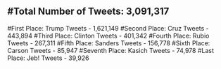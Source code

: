 #Total Number of Tweets: 3,091,317 
---
#First Place: Trump Tweets - 1,621,149
#Second Place: Cruz Tweets - 443,894
#Third Place: Clinton Tweets - 401,342
#Fourth Place: Rubio Tweets - 267,311
#Fifth Place: Sanders Tweets - 156,778
#Sixth Place: Carson Tweets - 85,947
#Seventh Place: Kasich Tweets - 74,978
#Last Place: Jeb! Tweets - 39,926

